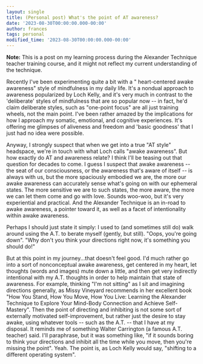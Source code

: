 ```yaml
---
layout: single
title: (Personal post) What's the point of AT awareness?
date: '2023-08-30T00:00:00.000-00:00'
author: frances
tags: personal
modified_time: '2023-08-30T00:00:00.000-00:00'
---
```


**Note:** This is a post on my learning process during the Alexander Technique teacher training course, and it might not reflect my current understanding of the technique.

Recently I've been experimenting quite a bit with a " heart-centered awake awareness" style of mindfulness in my daily life. It's a nondual approach to awareness popularized by Loch Kelly, and it's very much in contrast to the 'deliberate' styles of mindfulness that are so popular now -- in fact, he'd claim deliberate styles, such as "one-point focus" are all just training wheels, not the main point. I've been rather amazed by the implications for how I approach my somatic, emotional, and cognitive experiences. It's offering me glimpses of aliveness and freedom and 'basic goodness' that I just had no idea were possible.

Anyway, I strongly suspect that when we get into a true "AT style" headspace, we're in touch with what Loch calls "awake awareness". But how exactly do AT and awareness relate? I think I'll be teasing out that question for decades to come. I guess I suspect that awake awareness -- the seat of our consciousness, or the awareness that's aware of itself -- is always with us, but the more spaciously embodied we are, the more our awake awareness can accurately sense what's going on with our ephemeral states. The more sensitive we are to such states, the more aware, the more we can let them come and go with love. Sounds woo-woo, but it's very experiential and practical. And the Alexander Technique is an in-road to awake awareness, a pointer toward it, as well as a facet of intentionality within awake awareness.

Perhaps I should just state it simply: I used to (and sometimes still do) walk around using the A.T. to berate myself (gently, but still). "Oops, you're going down". "Why don't you think your directions right now, it's something you should do!"

But at this point in my journey...that doesn't feel good. I'd much rather go into a sort of nonconceptual awake awareness, get centered in my heart, let thoughts (words and images) mute down a little, and then get very indirectly intentional with my A.T. thoughts in order to help maintain that state of awareness. For example, thinking "I'm not sitting" as I sit and imagining directions generally, as Missy Vineyard recommends in her excellent book "How You Stand, How You Move, How You Live: Learning the Alexander Technique to Explore Your Mind-Body Connection and Achieve Self-Mastery". Then the point of directing and inhibiting is not some sort of externally motivated self-improvement, but rather just the desire to stay awake, using whatever tools -- such as the A.T. -- that I have at my disposal. It reminds me of something Walter Carrington (a famous A.T. teacher) said. I'll paraphrase, but it was something like, "if it sounds boring to think your directions and inhibit all the time while you move, then you're missing the point". Yeah. The point is, as Loch Kelly would say, "shifting to a different operating system".
